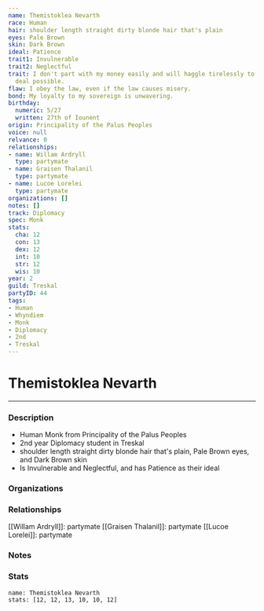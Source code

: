 ```yaml
---
name: Themistoklea Nevarth
race: Human
hair: shoulder length straight dirty blonde hair that's plain
eyes: Pale Brown
skin: Dark Brown
ideal: Patience
trait1: Invulnerable
trait2: Neglectful
trait: I don't part with my money easily and will haggle tirelessly to get the best
  deal possible.
flaw: I obey the law, even if the law causes misery.
bond: My loyalty to my sovereign is unwavering.
birthday:
  numeric: 5/27
  written: 27th of Iounent
origin: Principality of the Palus Peoples
voice: null
relvance: 0
relationships:
- name: Willam Ardryll
  type: partymate
- name: Graisen Thalanil
  type: partymate
- name: Lucoe Lorelei
  type: partymate
organizations: []
notes: []
track: Diplomacy
spec: Monk
stats:
  cha: 12
  con: 13
  dex: 12
  int: 10
  str: 12
  wis: 10
year: 2
guild: Treskal
partyID: 44
tags:
- Human
- Whyndiem
- Monk
- Diplomacy
- 2nd
- Treskal
---
```

# Themistoklea Nevarth
---
### Description
- Human Monk from Principality of the Palus Peoples
- 2nd year Diplomacy student in Treskal
- shoulder length straight dirty blonde hair that's plain, Pale Brown eyes, and Dark Brown skin
- Is Invulnerable and Neglectful, and has Patience as their ideal

### Organizations

### Relationships
[[Willam Ardryll]]: partymate
[[Graisen Thalanil]]: partymate
[[Lucoe Lorelei]]: partymate

### Notes

### Stats
```statblock
name: Themistoklea Nevarth
stats: [12, 12, 13, 10, 10, 12]
```